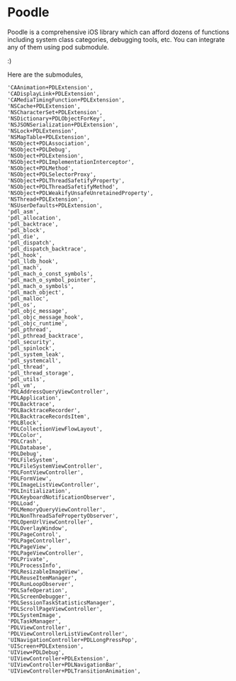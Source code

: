 # Poodle

Poodle is a comprehensive iOS library which can afford dozens of functions including system class categories, debugging tools, etc. You can integrate any of them using pod submodule.

:)

Here are the submodules,

    'CAAnimation+PDLExtension',
    'CADisplayLink+PDLExtension',
    'CAMediaTimingFunction+PDLExtension',
    'NSCache+PDLExtension',
    'NSCharacterSet+PDLExtension',
    'NSDictionary+PDLObjectForKey',
    'NSJSONSerialization+PDLExtension',
    'NSLock+PDLExtension',
    'NSMapTable+PDLExtension',
    'NSObject+PDLAssociation',
    'NSObject+PDLDebug',
    'NSObject+PDLExtension',
    'NSObject+PDLImplementationInterceptor',
    'NSObject+PDLMethod',
    'NSObject+PDLSelectorProxy',
    'NSObject+PDLThreadSafetifyProperty',
    'NSObject+PDLThreadSafetifyMethod',
    'NSObject+PDLWeakifyUnsafeUnretainedProperty',
    'NSThread+PDLExtension',
    'NSUserDefaults+PDLExtension',
    'pdl_asm',
    'pdl_allocation',
    'pdl_backtrace',
    'pdl_block',
    'pdl_die',
    'pdl_dispatch',
    'pdl_dispatch_backtrace',
    'pdl_hook',
    'pdl_lldb_hook',
    'pdl_mach',
    'pdl_mach_o_const_symbols',
    'pdl_mach_o_symbol_pointer',
    'pdl_mach_o_symbols',
    'pdl_mach_object',
    'pdl_malloc',
    'pdl_os',
    'pdl_objc_message',
    'pdl_objc_message_hook',
    'pdl_objc_runtime',
    'pdl_pthread',
    'pdl_pthread_backtrace',
    'pdl_security',
    'pdl_spinlock',
    'pdl_system_leak',
    'pdl_systemcall',
    'pdl_thread',
    'pdl_thread_storage',
    'pdl_utils',
    'pdl_vm',
    'PDLAddressQueryViewController',
    'PDLApplication',
    'PDLBacktrace',
    'PDLBacktraceRecorder',
    'PDLBacktraceRecordsItem',
    'PDLBlock',
    'PDLCollectionViewFlowLayout',
    'PDLColor',
    'PDLCrash',
    'PDLDatabase',
    'PDLDebug',
    'PDLFileSystem',
    'PDLFileSystemViewController',
    'PDLFontViewController',
    'PDLFormView',
    'PDLImageListViewController',
    'PDLInitialization',
    'PDLKeyboardNotificationObserver',
    'PDLLoad',
    'PDLMemoryQueryViewController',
    'PDLNonThreadSafePropertyObserver',
    'PDLOpenUrlViewController',
    'PDLOverlayWindow',
    'PDLPageControl',
    'PDLPageController',
    'PDLPageView',
    'PDLPageViewController',
    'PDLPrivate',
    'PDLProcessInfo',
    'PDLResizableImageView',
    'PDLReuseItemManager',
    'PDLRunLoopObserver',
    'PDLSafeOperation',
    'PDLScreenDebugger',
    'PDLSessionTaskStatisticsManager',
    'PDLScrollPageViewController',
    'PDLSystemImage',
    'PDLTaskManager',
    'PDLViewController',
    'PDLViewControllerListViewController',
    'UINavigationController+PDLLongPressPop',
    'UIScreen+PDLExtension',
    'UIView+PDLDebug',
    'UIViewController+PDLExtension',
    'UIViewController+PDLNavigationBar',
    'UIViewController+PDLTransitionAnimation',
